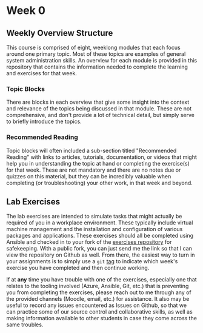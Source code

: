 # Week 0

## Weekly Overview Structure

This course is comprised of eight, weeklong modules that each focus around one primary
topic. Most of these topics are examples of general system administration skills.
An overview for each module is provided in this repository that contains the information
needed to complete the learning and exercises for that week.

### Topic Blocks

There are blocks in each overview that give some insight into the context and relevance
of the topics being discussed in that module. These are not comprehensive, and don't
provide a lot of technical detail, but simply serve to briefly introduce the topics.

### Recommended Reading

Topic blocks will often included a sub-section titled "Recommended Reading" with
links to articles, tutorials, documentation, or videos that might help you in understanding
the topic at hand or completing the exercise(s) for that week. These are not mandatory
and there are no notes due or quizzes on this material, but they can be incredibly
valuable when completing (or troubleshooting) your other work, in that week and beyond.

## Lab Exercises

The lab exercises are intended to simulate tasks that might actually be required
of you in a workplace environment. These typically include virtual machine management
and the installation and configuration of various packages and applications. These
exercises should all be completed using Ansible and checked in to your fork of the
[exercises repository](https://github.com/draevin/csc395-linux-lab-exercises) for
safekeeping. With a public fork, you can just send me the link so that I can view
the repository on Github as well. From there, the easiest way to turn in your assignments
is to simply use a `git` [tag](https://git-scm.com/book/en/v2/Git-Basics-Tagging)
to indicate which week's exercise you have completed and then continue working.

If at **any** time you have trouble with one of the exercises, especially one that
relates to the tooling involved (Azure, Ansible, Git, etc.) that is preventing you
from completing the exercises, please reach out to me through any of the provided
channels (Moodle, email, etc.) for assistance. It also may be useful to record any
issues encountered as Issues on Github, so that we can practice some of our source
control and collaborative skills, as well as making information available to other
students in case they come across the same troubles.
